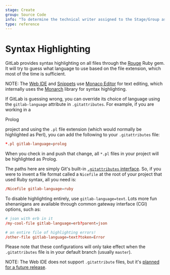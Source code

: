 ```yaml
---
stage: Create
group: Source Code
info: "To determine the technical writer assigned to the Stage/Group associated with this page, see https://about.gitlab.com/handbook/engineering/ux/technical-writing/#assignments"
type: reference
---
```


# Syntax Highlighting

GitLab provides syntax highlighting on all files through the [Rouge](https://rubygems.org/gems/rouge) Ruby gem. It will try to guess what language to use based on the file extension, which most of the time is sufficient.

NOTE:
The [Web IDE](web_ide/index.md) and [Snippets](../snippets.md) use [Monaco Editor](https://microsoft.github.io/monaco-editor/)
for text editing, which internally uses the [Monarch](https://microsoft.github.io/monaco-editor/monarch.html)
library for syntax highlighting.

If GitLab is guessing wrong, you can override its choice of language using the
`gitlab-language` attribute in `.gitattributes`. For example, if you are working in a
<!-- vale gitlab.Spelling = NO --> Prolog <!-- vale gitlab.Spelling = YES -->
project and using the `.pl` file extension (which would normally be highlighted as Perl),
you can add the following to your `.gitattributes` file:

``` conf
*.pl gitlab-language=prolog
```

<!-- vale gitlab.Spelling = NO -->
When you check in and push that change, all `*.pl` files in your project will be highlighted as Prolog.
<!-- vale gitlab.Spelling = YES -->

The paths here are simply Git's built-in [`.gitattributes` interface](https://git-scm.com/docs/gitattributes). So, if you were to invent a file format called a `Nicefile` at the root of your project that used Ruby syntax, all you need is:

``` conf
/Nicefile gitlab-language=ruby
```

To disable highlighting entirely, use `gitlab-language=text`. Lots more fun shenanigans are available through common gateway interface (CGI) options, such as:

``` conf
# json with erb in it
/my-cool-file gitlab-language=erb?parent=json

# an entire file of highlighting errors!
/other-file gitlab-language=text?token=Error
```

Please note that these configurations will only take effect when the `.gitattributes` file is in your default branch (usually `master`).

NOTE:
The Web IDE does not support `.gitattribute` files, but it's [planned for a future release](https://gitlab.com/gitlab-org/gitlab/-/issues/22014).
